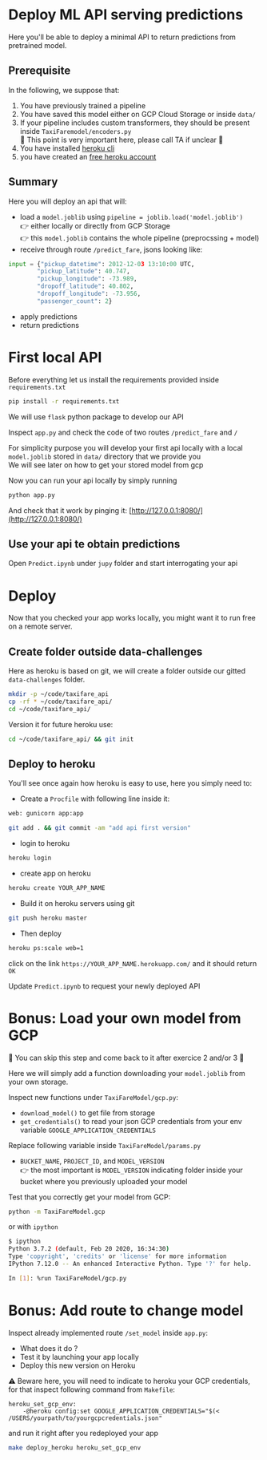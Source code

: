 # Deploy ML API serving predictions
Here you'll be able to deploy a minimal API to return predictions from pretrained model.
     
## Prerequisite
In the following, we suppose that:
 
1. You have previously trained a pipeline
2. You have saved this model either on GCP Cloud Storage or inside `data/` 
3. If your pipeline includes custom transformers, they should be present inside  `TaxiFaremodel/encoders.py`  
    🚨 This point is very important here, please call TA if unclear 🚨
4. You have installed [heroku cli](https://devcenter.heroku.com/articles/heroku-cli)
5. you have created an [free heroku account](https://signup.heroku.com/)

## Summary

Here you will deploy an api that will:  
- load a `model.joblib` using `pipeline = joblib.load('model.joblib')`  
  👉 either locally or directly from GCP Storage  
  👉 this `model.joblib` contains the whole pipeline (preprocssing + model)
- receive through route `/predict_fare`, jsons looking like: 
```python
input = {"pickup_datetime": 2012-12-03 13:10:00 UTC,
        "pickup_latitude": 40.747,
        "pickup_longitude": -73.989,
        "dropoff_latitude": 40.802,
        "dropoff_longitude": -73.956,
        "passenger_count": 2}
```
- apply predictions
- return predictions

# First local API
Before everything let us install the requirements provided inside `requirements.txt`
```bash
pip install -r requirements.txt
```

We will use `flask` python package to develop our API

Inspect `app.py` and check the code of two routes `/predict_fare` and `/` 

For simplicity purpose you will develop your first api locally with a local `model.joblib` stored in `data/` directory that we provide you  
We will see later on how to get your stored model from gcp

Now you can run your api locally by simply running 
```bash
python app.py
```
And check that it work by pinging it: [http://127.0.0.1:8080/](http://127.0.0.1:8080/) 

## Use your api te obtain predictions
Open `Predict.ipynb` under `jupy` folder and start interrogating your api

# Deploy
Now that you checked your app works locally, you might want it to run free on a remote server.  

## Create folder outside data-challenges
Here as heroku is based on git, we will create a folder outside our gitted `data-challenges` folder.
```bash
mkdir -p ~/code/taxifare_api
cp -rf * ~/code/taxifare_api/ 
cd ~/code/taxifare_api/ 
```
Version it for future heroku use:
```bash
cd ~/code/taxifare_api/ && git init
```

## Deploy to heroku
You'll see once again how heroku is easy to use, here you simply need to:
- Create a `Procfile` with following line inside it:
```bash
web: gunicorn app:app
```
```bash
git add . && git commit -am "add api first version"
```

- login to heroku
```bash
heroku login
```

- create app on heroku
```bash
heroku create YOUR_APP_NAME
```

- Build it on heroku servers using git
```bash
git push heroku master
```
- Then deploy
```bash
heroku ps:scale web=1
```
click on the link `https://YOUR_APP_NAME.herokuapp.com/` and it should return `OK`

Update `Predict.ipynb` to request your newly deployed API

# Bonus: Load your own model from GCP
🛑 You can skip this step and come back to it after exercice 2 and/or 3 🛑  

Here we will simply add a function downloading your `model.joblib` from your own storage.   

Inspect new functions under `TaxiFareModel/gcp.py`:
- `download_model()` to get file from storage
- `get_credentials()` to read your json GCP credentials from your env variable `GOOGLE_APPLICATION_CREDENTIALS` 

Replace following variable inside `TaxiFareModel/params.py`
- `BUCKET_NAME`, `PROJECT_ID`, and `MODEL_VERSION`  
  👉 the most important is  `MODEL_VERSION` indicating folder inside your bucket where you previously uploaded your model
  
Test that you correctly get your model from GCP:
```bash
python -m TaxiFareModel.gcp
```
or with `ipython`
```bash
$ ipython
Python 3.7.2 (default, Feb 20 2020, 16:34:30) 
Type 'copyright', 'credits' or 'license' for more information
IPython 7.12.0 -- An enhanced Interactive Python. Type '?' for help.

In [1]: %run TaxiFareModel/gcp.py
```

# Bonus: Add route to change model
Inspect already implemented route `/set_model` inside `app.py`:
- What does it do ?
- Test it by launching your app locally
- Deploy this new version on Heroku

⚠️ Beware here, you will need to indicate to heroku your GCP credentials, for that inspect following command from `Makefile`:
```make
heroku_set_gcp_env:
	-@heroku config:set GOOGLE_APPLICATION_CREDENTIALS="$(< /USERS/yourpath/to/yourgcpcredentials.json"
```
and run it right after you redeployed your app
```bash
make deploy_heroku heroku_set_gcp_env 
``` 


